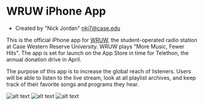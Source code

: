 # WRUW iPhone App

* Created by "Nick Jordan" <nkj7@case.edu>

This is the official iPhone app for [WRUW](www.wruw.org), the student-operated radio station at Case Western Reserve University.  WRUW plays "More Music, Fewer Hits". The app is set for launch on the App Store in time for Telethon, the annual donation drive in April.

The purpose of this app is to increase the global reach of listeners.  Users will be able to listen to the live stream, look at all playlist archives, and keep track of their favorite songs and programs they hear.  

![alt text][logo1] ![alt text][logo3] ![alt text][logo3]

[logo1]: https://raw.github.com/nickkjordan/wruw-iphone-app/master/Default@2x.png "Startup Screen"
[logo2]: https://raw.github.com/nickkjordan/wruw-iphone-app/master/iOS%20Simulator%20Screen%20shot%204.png "Program Details"
[logo3]: https://raw.github.com/nickkjordan/wruw-iphone-app/master/iOS%20Simulator%20Screen%20shot%206.png "Song List"